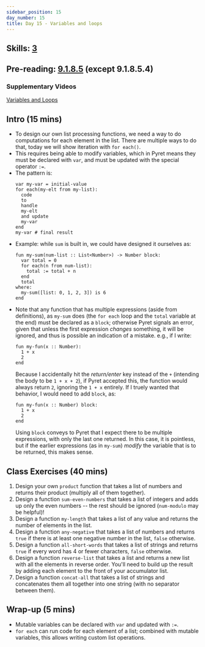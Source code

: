 ```yaml
---
sidebar_position: 15
day_number: 15
title: Day 15 - Variables and loops
---
```


## Skills: [3](</skills/#(3)>)

## Pre-reading: [9.1.8.5](%7B%7BDCIC_DOMAIN%7D%7D/intro-python.html#%28part._for-each-pyret%29) (except 9.1.8.5.4)

### Supplementary Videos

[Variables and Loops](https://northeastern.hosted.panopto.com/Panopto/Pages/Viewer.aspx?id=b72f0e96-f87d-4e60-a4c1-b35201846ab6)

## Intro (15 mins)

- To design our own list processing functions, we need a way to do computations
  for each element in the list. There are multiple ways to do that, today we will show
  iteration with `for each()`.
- This requires being able to modify variables, which in Pyret means they must
  be declared with `var`, and must be updated with the special operator `:=`.
- The pattern is:
  ```pyret
  var my-var = initial-value
  for each(my-elt from my-list):
    code
    to
    handle
    my-elt
    and update
    my-var
  end
  my-var # final result
  ```
- Example: while `sum` is built in, we could have designed it ourselves as:
  ```pyret
  fun my-sum(num-list :: List<Number>) -> Number block:
    var total = 0
    for each(n from num-list):
      total := total + n
    end
    total
  where:
    my-sum([list: 0, 1, 2, 3]) is 6
  end
  ```
- Note that any function that has multiple expressions (aside from definitions), as `my-sum` does (the `for each` loop and the `total` variable at the end) must be declared as a `block`; otherwise Pyret signals an error, given that unless the first expression _changes_ something, it will be ignored, and thus is possible an indication of a mistake. e.g., if I write:
  ```pyret
  fun my-fun(x :: Number):
    1 + x
    2
  end
  ```
  Because I accidentally hit the _return/enter_ key instead of the `+` (intending the body to be `1 + x + 2`), if Pyret accepted this, the function would always return `2`, ignoring the `1 + x` entirely. If I truely wanted that behavior, I would need to add `block`, as:
  ```pyret
  fun my-fun(x :: Number) block:
    1 + x
    2
  end
  ```
  Using `block` conveys to Pyret that I expect there to be multiple expressions, with only the last one returned. In this case, it is pointless, but if the earlier expressions (as in `my-sum`) _modify_ the variable that is to be returned, this makes sense.

## Class Exercises (40 mins)

1. Design your own `product` function that takes a list of numbers and returns
  their product (multiply all of them together).
1. Design a function `sum-even-numbers` that takes a list of integers and adds up only
  the even numbers -- the rest should be ignored (`num-modulo` may be helpful)!
1. Design a function `my-length` that takes a list of any value and returns the number
  of elements in the list.
1. Design a function `any-negative` that takes a list of numbers and returns `true`
  if there is at least one negative number in the list, `false` otherwise.
1. Design a function `all-short-words` that takes a list of strings and returns
  `true` if every word has 4 or fewer characters, `false` otherwise.
1. Design a function `reverse-list` that takes a list and returns a new list with
  all the elements in reverse order. You'll need to build up the result by adding
  each element to the front of your accumulator list.
1. Design a function `concat-all` that takes a list of strings and concatenates them
  all together into one string (with no separator between them).

## Wrap-up (5 mins)

- Mutable variables can be declared with `var` and updated with `:=`.
- `for each` can run code for each element of a list; combined with mutable
  variables, this allows writing custom list operations.
